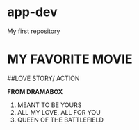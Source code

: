 # app-dev
My first repository
# MY FAVORITE MOVIE
##LOVE STORY/ ACTION

**FROM DRAMABOX**
1. MEANT TO BE YOURS
2. ALL MY LOVE, ALL FOR YOU
3. QUEEN OF THE BATTLEFIELD
